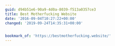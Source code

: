 ```yaml
---
guid: d94b51e6-90a9-4d0a-8039-f513a0357ce3
title: Best Motherfucking Website
date: '2016-09-04T10:27:22+00:00'
changed: '2019-09-24T14:35:31+00:00'


bookmark_of: 'https://bestmotherfucking.website/'
---
```




